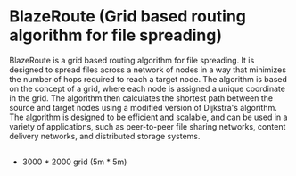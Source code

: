 # BlazeRoute (Grid based routing algorithm for file spreading)

BlazeRoute is a grid based routing algorithm for file spreading. It is designed to spread files across a network of nodes in a way that minimizes the number of hops required to reach a target node. The algorithm is based on the concept of a grid, where each node is assigned a unique coordinate in the grid. The algorithm then calculates the shortest path between the source and target nodes using a modified version of Dijkstra's algorithm. The algorithm is designed to be efficient and scalable, and can be used in a variety of applications, such as peer-to-peer file sharing networks, content delivery networks, and distributed storage systems.

## 

- 3000 * 2000 grid (5m * 5m) 
